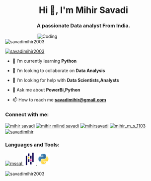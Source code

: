 <h1 align="center">Hi 👋, I'm Mihir Savadi</h1>
<h3 align="center">A passionate Data analyst From India.</h3>
<img align ="right" alt = "Coding" width="400" src="https://imgs.search.brave.com/3n8dZUtS2_gQY5c542S9L_V6Jf_CkBuhmEpbROh5JeU/rs:fit:860:0:0/g:ce/aHR0cHM6Ly9naWZk/Yi5jb20vaW1hZ2Vz/L2hpZ2gvYW5pbWF0/ZWQtcHJvZ3JhbW1l/ci1ndXktY29kaW5n/LTc5MGEwYnM4ZTh0/aHBpc2cuZ2lm.gif">

<p align="left"> <img src="https://komarev.com/ghpvc/?username=savadimihir2003&label=Profile%20views&color=0e75b6&style=flat" alt="savadimihir2003" /> </p>

<p align="left"> <a href="https://github.com/ryo-ma/github-profile-trophy"><img src="https://github-profile-trophy.vercel.app/?username=savadimihir2003" alt="savadimihir2003" /></a> </p>

- 🌱 I’m currently learning **Python**

- 👯 I’m looking to collaborate on **Data Analysis**

- 🤝 I’m looking for help with **Data Scientists,Analysts**

- 💬 Ask me about **PowerBi,Python**

- 📫 How to reach me **savadimihir@gmail.com**

<h3 align="left">Connect with me:</h3>
<p align="left">
<a href="https://linkedin.com/in/mihir savadi" target="blank"><img align="center" src="https://raw.githubusercontent.com/rahuldkjain/github-profile-readme-generator/master/src/images/icons/Social/linked-in-alt.svg" alt="mihir savadi" height="30" width="40" /></a>
<a href="https://kaggle.com/mihir milind savadi" target="blank"><img align="center" src="https://raw.githubusercontent.com/rahuldkjain/github-profile-readme-generator/master/src/images/icons/Social/kaggle.svg" alt="mihir milind savadi" height="30" width="40" /></a>
<a href="https://fb.com/mihirsavadi" target="blank"><img align="center" src="https://raw.githubusercontent.com/rahuldkjain/github-profile-readme-generator/master/src/images/icons/Social/facebook.svg" alt="mihirsavadi" height="30" width="40" /></a>
<a href="https://instagram.com/mihir_m_s_1103" target="blank"><img align="center" src="https://raw.githubusercontent.com/rahuldkjain/github-profile-readme-generator/master/src/images/icons/Social/instagram.svg" alt="mihir_m_s_1103" height="30" width="40" /></a>
<a href="https://www.hackerrank.com/savadimihir" target="blank"><img align="center" src="https://raw.githubusercontent.com/rahuldkjain/github-profile-readme-generator/master/src/images/icons/Social/hackerrank.svg" alt="savadimihir" height="30" width="40" /></a>
</p>

<h3 align="left">Languages and Tools:</h3>
<p align="left"> <a href="https://www.microsoft.com/en-us/sql-server" target="_blank" rel="noreferrer"> <img src="https://www.svgrepo.com/show/303229/microsoft-sql-server-logo.svg" alt="mssql" width="40" height="40"/> </a> <a href="https://pandas.pydata.org/" target="_blank" rel="noreferrer"> <img src="https://raw.githubusercontent.com/devicons/devicon/2ae2a900d2f041da66e950e4d48052658d850630/icons/pandas/pandas-original.svg" alt="pandas" width="40" height="40"/> </a> <a href="https://www.python.org" target="_blank" rel="noreferrer"> <img src="https://raw.githubusercontent.com/devicons/devicon/master/icons/python/python-original.svg" alt="python" width="40" height="40"/> </a> </p>

<p><img align="center" src="https://github-readme-stats.vercel.app/api/top-langs?username=savadimihir2003&show_icons=true&locale=en&layout=compact" alt="savadimihir2003" /></p>
